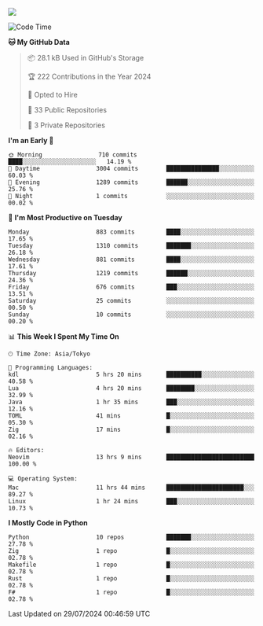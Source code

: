 ![](https://komarev.com/ghpvc/?username=kitagawa-hr)

<!--START_SECTION:waka-->
![Code Time](http://img.shields.io/badge/Code%20Time-969%20hrs%205%20mins-blue)

**🐱 My GitHub Data** 

> 📦 28.1 kB Used in GitHub's Storage 
 > 
> 🏆 222 Contributions in the Year 2024
 > 
> 💼 Opted to Hire
 > 
> 📜 33 Public Repositories 
 > 
> 🔑 3 Private Repositories 
 > 
**I'm an Early 🐤** 

```text
🌞 Morning                710 commits         ████░░░░░░░░░░░░░░░░░░░░░   14.19 % 
🌆 Daytime                3004 commits        ███████████████░░░░░░░░░░   60.03 % 
🌃 Evening                1289 commits        ██████░░░░░░░░░░░░░░░░░░░   25.76 % 
🌙 Night                  1 commits           ░░░░░░░░░░░░░░░░░░░░░░░░░   00.02 % 
```
📅 **I'm Most Productive on Tuesday** 

```text
Monday                   883 commits         ████░░░░░░░░░░░░░░░░░░░░░   17.65 % 
Tuesday                  1310 commits        ███████░░░░░░░░░░░░░░░░░░   26.18 % 
Wednesday                881 commits         ████░░░░░░░░░░░░░░░░░░░░░   17.61 % 
Thursday                 1219 commits        ██████░░░░░░░░░░░░░░░░░░░   24.36 % 
Friday                   676 commits         ███░░░░░░░░░░░░░░░░░░░░░░   13.51 % 
Saturday                 25 commits          ░░░░░░░░░░░░░░░░░░░░░░░░░   00.50 % 
Sunday                   10 commits          ░░░░░░░░░░░░░░░░░░░░░░░░░   00.20 % 
```


📊 **This Week I Spent My Time On** 

```text
🕑︎ Time Zone: Asia/Tokyo

💬 Programming Languages: 
kdl                      5 hrs 20 mins       ██████████░░░░░░░░░░░░░░░   40.58 % 
Lua                      4 hrs 20 mins       ████████░░░░░░░░░░░░░░░░░   32.99 % 
Java                     1 hr 35 mins        ███░░░░░░░░░░░░░░░░░░░░░░   12.16 % 
TOML                     41 mins             █░░░░░░░░░░░░░░░░░░░░░░░░   05.30 % 
Zig                      17 mins             █░░░░░░░░░░░░░░░░░░░░░░░░   02.16 % 

🔥 Editors: 
Neovim                   13 hrs 9 mins       █████████████████████████   100.00 % 

💻 Operating System: 
Mac                      11 hrs 44 mins      ██████████████████████░░░   89.27 % 
Linux                    1 hr 24 mins        ███░░░░░░░░░░░░░░░░░░░░░░   10.73 % 
```

**I Mostly Code in Python** 

```text
Python                   10 repos            ███████░░░░░░░░░░░░░░░░░░   27.78 % 
Zig                      1 repo              █░░░░░░░░░░░░░░░░░░░░░░░░   02.78 % 
Makefile                 1 repo              █░░░░░░░░░░░░░░░░░░░░░░░░   02.78 % 
Rust                     1 repo              █░░░░░░░░░░░░░░░░░░░░░░░░   02.78 % 
F#                       1 repo              █░░░░░░░░░░░░░░░░░░░░░░░░   02.78 % 
```




 Last Updated on 29/07/2024 00:46:59 UTC
<!--END_SECTION:waka-->
